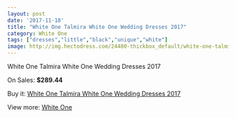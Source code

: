 ```yaml
---
layout: post
date: '2017-11-18'
title: "White One Talmira White One Wedding Dresses 2017"
category: White One
tags: ["dresses","little","black","unique","white"]
image: http://img.hectodress.com/24480-thickbox_default/white-one-talmira-white-one-wedding-dresses-2013.jpg
---
```

White One Talmira White One Wedding Dresses 2017

On Sales: **$289.44**
<a href="https://www.hectodress.com/white-one/11248-white-one-talmira-white-one-wedding-dresses-2013.html"><amp-img layout="responsive" width="600" height="600" src="//img.hectodress.com/24480-thickbox_default/white-one-talmira-white-one-wedding-dresses-2013.jpg" alt="White One Talmira White One Wedding Dresses 2017 0" /></a>
<a href="https://www.hectodress.com/white-one/11248-white-one-talmira-white-one-wedding-dresses-2013.html"><amp-img layout="responsive" width="600" height="600" src="//img.hectodress.com/24482-thickbox_default/white-one-talmira-white-one-wedding-dresses-2013.jpg" alt="White One Talmira White One Wedding Dresses 2017 1" /></a>
<a href="https://www.hectodress.com/white-one/11248-white-one-talmira-white-one-wedding-dresses-2013.html"><amp-img layout="responsive" width="600" height="600" src="//img.hectodress.com/24481-thickbox_default/white-one-talmira-white-one-wedding-dresses-2013.jpg" alt="White One Talmira White One Wedding Dresses 2017 2" /></a>

Buy it: [White One Talmira White One Wedding Dresses 2017](https://www.hectodress.com/white-one/11248-white-one-talmira-white-one-wedding-dresses-2013.html "White One Talmira White One Wedding Dresses 2017")

View more: [White One](https://www.hectodress.com/177-white-one "White One")